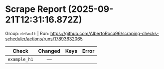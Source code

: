 # Scrape Report (2025-09-21T12:31:16.872Z)

Group: `default`  |  Run: https://github.com/AlbertoRoca96/scraping-checks-scheduler/actions/runs/17893632065

| Check | Changed | Keys | Error |
|---|:---:|:--|:--|
| `example_h1` | — |  |  |
